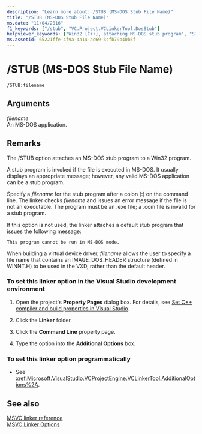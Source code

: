 ```yaml
---
description: "Learn more about: /STUB (MS-DOS Stub File Name)"
title: "/STUB (MS-DOS Stub File Name)"
ms.date: "11/04/2016"
f1_keywords: ["/stub", "VC.Project.VCLinkerTool.DosStub"]
helpviewer_keywords: ["Win32 [C++], attaching MS-DOS stub program", "STUB linker option", "MS-DOS stub file name linker option", "/STUB linker option", "Windows API [C++], attaching MS-DOS stub program", "-STUB linker option"]
ms.assetid: 65221ffe-4f9a-4a14-ac69-3cfb79b40b5f
---
```

# /STUB (MS-DOS Stub File Name)

```
/STUB:filename
```

## Arguments

*filename*<br/>
An MS-DOS application.

## Remarks

The /STUB option attaches an MS-DOS stub program to a Win32 program.

A stub program is invoked if the file is executed in MS-DOS. It usually displays an appropriate message; however, any valid MS-DOS application can be a stub program.

Specify a *filename* for the stub program after a colon (:) on the command line. The linker checks *filename* and issues an error message if the file is not an executable. The program must be an .exe file; a .com file is invalid for a stub program.

If this option is not used, the linker attaches a default stub program that issues the following message:

```
This program cannot be run in MS-DOS mode.
```

When building a virtual device driver, *filename* allows the user to specify a file name that contains an IMAGE_DOS_HEADER structure (defined in WINNT.H) to be used in the VXD, rather than the default header.

### To set this linker option in the Visual Studio development environment

1. Open the project's **Property Pages** dialog box. For details, see [Set C++ compiler and build properties in Visual Studio](../working-with-project-properties.md).

1. Click the **Linker** folder.

1. Click the **Command Line** property page.

1. Type the option into the **Additional Options** box.

### To set this linker option programmatically

- See <xref:Microsoft.VisualStudio.VCProjectEngine.VCLinkerTool.AdditionalOptions%2A>.

## See also

[MSVC linker reference](linking.md)<br/>
[MSVC Linker Options](linker-options.md)
